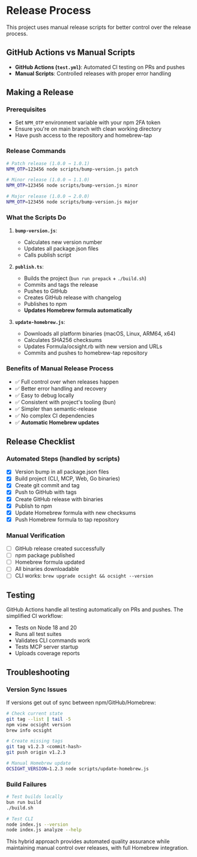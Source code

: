 # Release Process

This project uses manual release scripts for better control over the release process.

## GitHub Actions vs Manual Scripts

- **GitHub Actions (`test.yml`)**: Automated CI testing on PRs and pushes
- **Manual Scripts**: Controlled releases with proper error handling

## Making a Release

### Prerequisites

- Set `NPM_OTP` environment variable with your npm 2FA token
- Ensure you're on main branch with clean working directory
- Have push access to the repository and homebrew-tap

### Release Commands

```bash
# Patch release (1.0.0 → 1.0.1)
NPM_OTP=123456 node scripts/bump-version.js patch

# Minor release (1.0.0 → 1.1.0)
NPM_OTP=123456 node scripts/bump-version.js minor

# Major release (1.0.0 → 2.0.0)
NPM_OTP=123456 node scripts/bump-version.js major
```

### What the Scripts Do

1. **`bump-version.js`**:
   - Calculates new version number
   - Updates all package.json files
   - Calls publish script

2. **`publish.ts`**:
   - Builds the project (`bun run prepack` + `./build.sh`)
   - Commits and tags the release
   - Pushes to GitHub
   - Creates GitHub release with changelog
   - Publishes to npm
   - **Updates Homebrew formula automatically**

3. **`update-homebrew.js`**:
   - Downloads all platform binaries (macOS, Linux, ARM64, x64)
   - Calculates SHA256 checksums
   - Updates Formula/ocsight.rb with new version and URLs
   - Commits and pushes to homebrew-tap repository

### Benefits of Manual Release Process

- ✅ Full control over when releases happen
- ✅ Better error handling and recovery
- ✅ Easy to debug locally
- ✅ Consistent with project's tooling (bun)
- ✅ Simpler than semantic-release
- ✅ No complex CI dependencies
- ✅ **Automatic Homebrew updates**

## Release Checklist

### Automated Steps (handled by scripts)

- [x] Version bump in all package.json files
- [x] Build project (CLI, MCP, Web, Go binaries)
- [x] Create git commit and tag
- [x] Push to GitHub with tags
- [x] Create GitHub release with binaries
- [x] Publish to npm
- [x] Update Homebrew formula with new checksums
- [x] Push Homebrew formula to tap repository

### Manual Verification

- [ ] GitHub release created successfully
- [ ] npm package published
- [ ] Homebrew formula updated
- [ ] All binaries downloadable
- [ ] CLI works: `brew upgrade ocsight && ocsight --version`

## Testing

GitHub Actions handle all testing automatically on PRs and pushes. The simplified CI workflow:

- Tests on Node 18 and 20
- Runs all test suites
- Validates CLI commands work
- Tests MCP server startup
- Uploads coverage reports

## Troubleshooting

### Version Sync Issues

If versions get out of sync between npm/GitHub/Homebrew:

```bash
# Check current state
git tag --list | tail -5
npm view ocsight version
brew info ocsight

# Create missing tags
git tag v1.2.3 <commit-hash>
git push origin v1.2.3

# Manual Homebrew update
OCSIGHT_VERSION=1.2.3 node scripts/update-homebrew.js
```

### Build Failures

```bash
# Test builds locally
bun run build
./build.sh

# Test CLI
node index.js --version
node index.js analyze --help
```

This hybrid approach provides automated quality assurance while maintaining manual control over releases, with full Homebrew integration.
